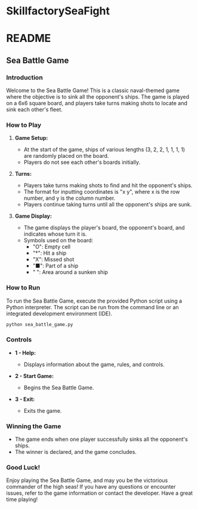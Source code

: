 # SkillfactorySeaFight
# README

## Sea Battle Game

### Introduction

Welcome to the Sea Battle Game! This is a classic naval-themed game where the objective is to sink all the opponent's ships. The game is played on a 6x6 square board, and players take turns making shots to locate and sink each other's fleet.

### How to Play

1. **Game Setup:**
   - At the start of the game, ships of various lengths (3, 2, 2, 1, 1, 1, 1) are randomly placed on the board.
   - Players do not see each other's boards initially.

2. **Turns:**
   - Players take turns making shots to find and hit the opponent's ships.
   - The format for inputting coordinates is "x y", where x is the row number, and y is the column number.
   - Players continue taking turns until all the opponent's ships are sunk.

3. **Game Display:**
   - The game displays the player's board, the opponent's board, and indicates whose turn it is.
   - Symbols used on the board:
     - "O": Empty cell
     - "*": Hit a ship
     - "X": Missed shot
     - "■": Part of a ship
     - " ": Area around a sunken ship

### How to Run

To run the Sea Battle Game, execute the provided Python script using a Python interpreter. The script can be run from the command line or an integrated development environment (IDE).

```bash
python sea_battle_game.py
```

### Controls

- **1 - Help:**
  - Displays information about the game, rules, and controls.

- **2 - Start Game:**
  - Begins the Sea Battle Game.

- **3 - Exit:**
  - Exits the game.

### Winning the Game

- The game ends when one player successfully sinks all the opponent's ships.
- The winner is declared, and the game concludes.

### Good Luck!

Enjoy playing the Sea Battle Game, and may you be the victorious commander of the high seas! If you have any questions or encounter issues, refer to the game information or contact the developer. Have a great time playing!
